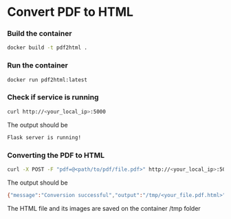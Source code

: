 # Convert PDF to HTML

### Build the container
```bash
docker build -t pdf2html .
```

### Run the container
```bash
docker run pdf2html:latest
```

### Check if service is running
```bash
curl http://<your_local_ip>:5000
```
The output should be
```bash
Flask server is running!
```

### Converting the PDF to HTML
```bash
curl -X POST -F "pdf=@<path/to/pdf/file.pdf>" http://<your_local_ip>:5000/convert
```
The output should be
```bash
{"message":"Conversion successful","output":"/tmp/<your_file.pdf.html>"}
```
The HTML file and its images are saved on the container /tmp folder